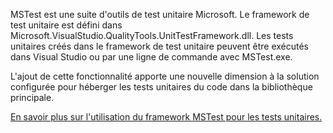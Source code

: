 ﻿MSTest est une suite d'outils de test unitaire Microsoft. Le framework de test unitaire est défini dans Microsoft.VisualStudio.QualityTools.UnitTestFramework.dll. Les tests unitaires créés dans le framework de test unitaire peuvent être exécutés dans Visual Studio ou par une ligne de commande avec MSTest.exe. 

L'ajout de cette fonctionnalité apporte une nouvelle dimension à la solution configurée pour héberger les tests unitaires du code dans la bibliothèque principale.

[En savoir plus sur l'utilisation du framework MSTest pour les tests unitaires.](https://docs.microsoft.com/en-us/visualstudio/test/using-microsoft-visualstudio-testtools-unittesting-members-in-unit-tests?view=vs-2017)

